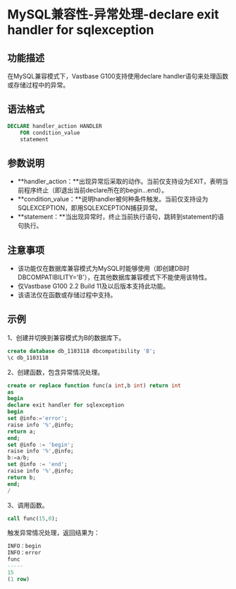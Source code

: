 # MySQL兼容性-异常处理-declare exit handler for sqlexception

## 功能描述

在MySQL兼容模式下，Vastbase G100支持使用declare handler语句来处理函数或存储过程中的异常。

## 语法格式

```sql
DECLARE handler_action HANDLER
	FOR condition_value
	statement
```

## 参数说明

- **handler_action：**出现异常后采取的动作。当前仅支持设为EXIT，表明当前程序终止（即退出当前declare所在的begin...end）。
- **condition_value：**说明handler被何种条件触发。当前仅支持设为SQLEXCEPTION，即用SQLEXCEPTION捕获异常。
- **statement：**当出现异常时，终止当前执行语句，跳转到statement的语句执行。

## 注意事项

- 该功能仅在数据库兼容模式为MySQL时能够使用（即创建DB时DBCOMPATIBILITY='B'），在其他数据库兼容模式下不能使用该特性。
- 仅Vastbase G100 2.2 Build 11及以后版本支持此功能。
- 该语法仅在函数或存储过程中支持。

## 示例

1、创建并切换到兼容模式为B的数据库下。

```sql
create database db_1103118 dbcompatibility 'B';
\c db_1103118
```

2、创建函数，包含异常情况处理。

```sql
create or replace function func(a int,b int) return int
as
begin
declare exit handler for sqlexception
begin
set @info:='error';
raise info '%',@info;
return a;
end;
set @info := 'begin';
raise info '%',@info;
b:=a/b;
set @info := 'end';
raise info '%',@info;
return b;
end;
/
```

3、调用函数。

```sql
call func(15,0);
```

触发异常情况处理，返回结果为：

```sql
INFO：begin
INFO：error
func
-----
15
(1 row) 
```

